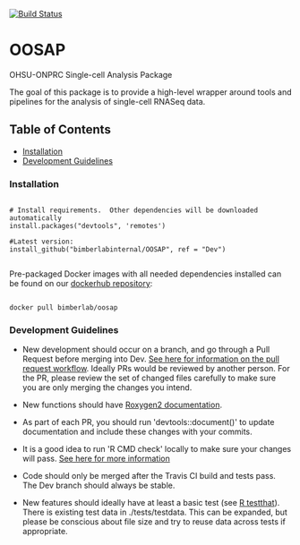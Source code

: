 [![Build Status](https://travis-ci.com/bimberlabinternal/OOSAP.svg?branch=Dev)](https://travis-ci.com/bimberlabinternal/OOSAP)

# OOSAP

OHSU-ONPRC Single-cell Analysis Package

The goal of this package is to provide a high-level wrapper around tools and pipelines for the analysis of single-cell RNASeq data.

## Table of Contents
* [Installation](#installation)
* [Development Guidelines](#developers)

### <a name="installation">Installation</a>

```{r }

# Install requirements.  Other dependencies will be downloaded automatically
install.packages("devtools", 'remotes')

#Latest version:
install_github("bimberlabinternal/OOSAP", ref = "Dev")


```
Pre-packaged Docker images with all needed dependencies installed can be found on our [dockerhub repository](https://hub.docker.com/r/bimberlab/oosap): 

```

docker pull bimberlab/oosap

```

### <a name="developers">Development Guidelines</a>

* New development should occur on a branch, and go through a Pull Request before merging into Dev.  [See here for information on the pull request workflow](https://guides.github.com/introduction/flow/).  Ideally PRs would be reviewed by another person.  For the PR, please review the set of changed files carefully to make sure you are only merging the changes you intend.   

* New functions should have [Roxygen2 documentation](https://kbroman.org/pkg_primer/pages/docs.html).

* As part of each PR, you should run 'devtools::document()' to update documentation and include these changes with your commits.

* It is a good idea to run 'R CMD check' locally to make sure your changes will pass.  [See here for more information](http://r-pkgs.had.co.nz/check.html)

* Code should only be merged after the Travis CI build and tests pass.  The Dev branch should always be stable.

* New features should ideally have at least a basic test (see [R testthat](http://r-pkgs.had.co.nz/tests.html)).  There is existing test data in ./tests/testdata.  This can be expanded, but please be conscious about file size and try to reuse data across tests if appropriate.

  
